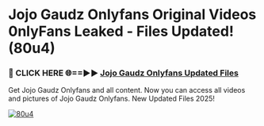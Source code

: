 # Jojo Gaudz Onlyfans Original Videos 0nlyFans Leaked - Files Updated! (80u4)

<h3>🔴 CLICK HERE 🌐==►► <a href="https://tinyurl.com/2wckxsce" rel="nofollow">Jojo Gaudz Onlyfans Updated Files</a></h3>

Get Jojo Gaudz Onlyfans and all content. Now you can access all videos and pictures of Jojo Gaudz Onlyfans. New Updated Files 2025!

[![80u4](https://i.imgur.com/AFduVYN.gif)](https://tinyurl.com/2wckxsce)
